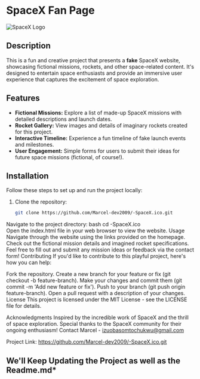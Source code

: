 # SpaceX Fan Page  

![SpaceX Logo](https://www.spacex.com/static/images/logo.png) 

## Description  

This is a fun and creative project that presents a **fake** SpaceX website, showcasing fictional missions, rockets, and other space-related content. It's designed to entertain space enthusiasts and provide an immersive user experience that captures the excitement of space exploration.  

## Features  

- **Fictional Missions:** Explore a list of made-up SpaceX missions with detailed descriptions and launch dates.  
- **Rocket Gallery:** View images and details of imaginary rockets created for this project.  
- **Interactive Timeline:** Experience a fun timeline of fake launch events and milestones.  
- **User Engagement:** Simple forms for users to submit their ideas for future space missions (fictional, of course!).  

## Installation  

Follow these steps to set up and run the project locally:  

1. Clone the repository:  
   ```bash  
   git clone https://github.com/Marcel-dev2009/-SpaceX.ico.git  
Navigate to the project directory:
bash
cd -SpaceX.ico  
Open the index.html file in your web browser to view the website.
Usage
Navigate through the website using the links provided on the homepage.
Check out the fictional mission details and imagined rocket specifications.
Feel free to fill out and submit any mission ideas or feedback via the contact form!
Contributing
If you'd like to contribute to this playful project, here's how you can help:

Fork the repository.
Create a new branch for your feature or fix (git checkout -b feature-branch).
Make your changes and commit them (git commit -m 'Add new feature or fix').
Push to your branch (git push origin feature-branch).
Open a pull request with a description of your changes.
License
This project is licensed under the MIT License - see the LICENSE file for details.

Acknowledgments
Inspired by the incredible work of SpaceX and the thrill of space exploration.
Special thanks to the SpaceX community for their ongoing enthusiasm!
Contact
Marcel  - izuobasomtochukwu@gmail.com

Project Link: https://github.com/Marcel-dev2009/-SpaceX.ico.git

## We'll Keep Updating the Project as well as the Readme.md*
